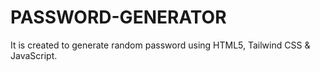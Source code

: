 # PASSWORD-GENERATOR
It is created to generate random password using HTML5, Tailwind CSS &amp; JavaScript.
